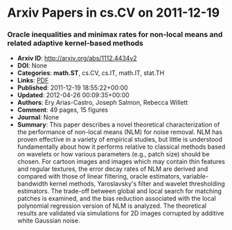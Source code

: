 # Arxiv Papers in cs.CV on 2011-12-19
### Oracle inequalities and minimax rates for non-local means and related adaptive kernel-based methods
- **Arxiv ID**: http://arxiv.org/abs/1112.4434v2
- **DOI**: None
- **Categories**: **math.ST**, cs.CV, cs.IT, math.IT, stat.TH
- **Links**: [PDF](http://arxiv.org/pdf/1112.4434v2)
- **Published**: 2011-12-19 18:55:22+00:00
- **Updated**: 2012-04-26 00:09:35+00:00
- **Authors**: Ery Arias-Castro, Joseph Salmon, Rebecca Willett
- **Comment**: 49 pages, 15 figures
- **Journal**: None
- **Summary**: This paper describes a novel theoretical characterization of the performance of non-local means (NLM) for noise removal. NLM has proven effective in a variety of empirical studies, but little is understood fundamentally about how it performs relative to classical methods based on wavelets or how various parameters (e.g., patch size) should be chosen. For cartoon images and images which may contain thin features and regular textures, the error decay rates of NLM are derived and compared with those of linear filtering, oracle estimators, variable-bandwidth kernel methods, Yaroslavsky's filter and wavelet thresholding estimators. The trade-off between global and local search for matching patches is examined, and the bias reduction associated with the local polynomial regression version of NLM is analyzed. The theoretical results are validated via simulations for 2D images corrupted by additive white Gaussian noise.



